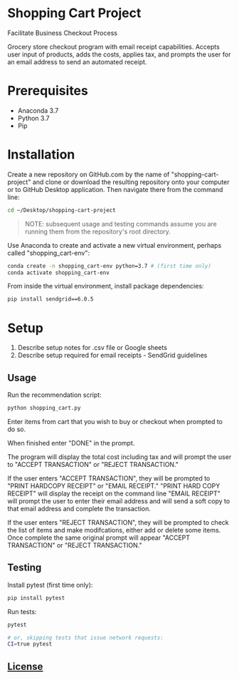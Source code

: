 # Shopping Cart Project

Facilitate Business Checkout Process

Grocery store checkout program with email receipt capabilities. Accepts user input of products, adds the costs, applies tax, and prompts the user for an email address to send an automated receipt. 

# Prerequisites

  + Anaconda 3.7
  + Python 3.7
  + Pip

# Installation

Create a new repository on GitHub.com by the name of "shopping-cart-project" and clone or download the resulting repository onto your computer or to GitHub Desktop application. Then navigate there from the command line:

```sh
cd ~/Desktop/shopping-cart-project
```

> NOTE: subsequent usage and testing commands assume you are running them from the repository's root directory.

Use Anaconda to create and activate a new virtual environment, perhaps called "shopping_cart-env":

```sh
conda create -n shopping_cart-env python=3.7 # (first time only)
conda activate shopping_cart-env
```

From inside the virtual environment, install package dependencies:

```sh
pip install sendgrid==6.0.5
```

# Setup

1. Describe setup notes for .csv file or Google sheets
2. Describe setup required for email receipts - SendGrid guidelines


## Usage

Run the recommendation script:

```py
python shopping_cart.py
```

Enter items from cart that you wish to buy or checkout when prompted to do so.

When finished enter "DONE" in the prompt. 

The program will display the total cost including tax and will prompt the user to "ACCEPT TRANSACTION" or "REJECT TRANSACTION." 

If the user enters "ACCEPT TRANSACTION", they will be prompted to "PRINT HARDCOPY RECEIPT" or "EMAIL RECEIPT."
    "PRINT HARD COPY RECEIPT" will display the receipt on the command line
    "EMAIL RECEIPT" will prompt the user to enter their email address and will send a soft copy to that email address and complete the transaction.

If the user enters "REJECT TRANSACTION", they will be prompted to check the list of items and make modifcations, either add or delete some items. Once complete the same original prompt will appear "ACCEPT TRANSACTION" or "REJECT TRANSACTION." 


## Testing

Install pytest (first time only):

```sh
pip install pytest
```

Run tests:

```sh
pytest

# or, skipping tests that issue network requests:
CI=true pytest
```

## [License](/LICENSE.md)






